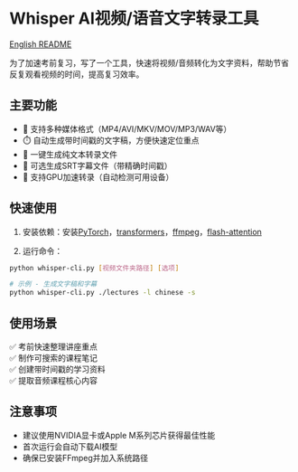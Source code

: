 # Whisper AI视频/语音文字转录工具

[English README](README_en.md) 

为了加速考前复习，写了一个工具，快速将视频/音频转化为文字资料，帮助节省反复观看视频的时间，提高复习效率。

## 主要功能

- 🎥 支持多种媒体格式（MP4/AVI/MKV/MOV/MP3/WAV等）
- ⏱️ 自动生成带时间戳的文字稿，方便快速定位重点
- 📝 一键生成纯文本转录文件
- 📜 可选生成SRT字幕文件（带精确时间戳）
- 🚀 支持GPU加速转录（自动检测可用设备）

## 快速使用

1. 安装依赖：安装[PyTorch](https://pytorch.org/get-started/locally/)，[transformers](https://huggingface.co/docs/transformers/installation)，[ffmpeg](https://ffmpeg.org/download.html)，[flash-attention](https://github.com/Dao-AILab/flash-attention)

2. 运行命令：
```bash
python whisper-cli.py [视频文件夹路径] [选项]

# 示例 - 生成文字稿和字幕
python whisper-cli.py ./lectures -l chinese -s
```

## 使用场景

✅ 考前快速整理讲座重点  
✅ 制作可搜索的课程笔记  
✅ 创建带时间戳的学习资料  
✅ 提取音频课程核心内容

## 注意事项

- 建议使用NVIDIA显卡或Apple M系列芯片获得最佳性能
- 首次运行会自动下载AI模型
- 确保已安装FFmpeg并加入系统路径